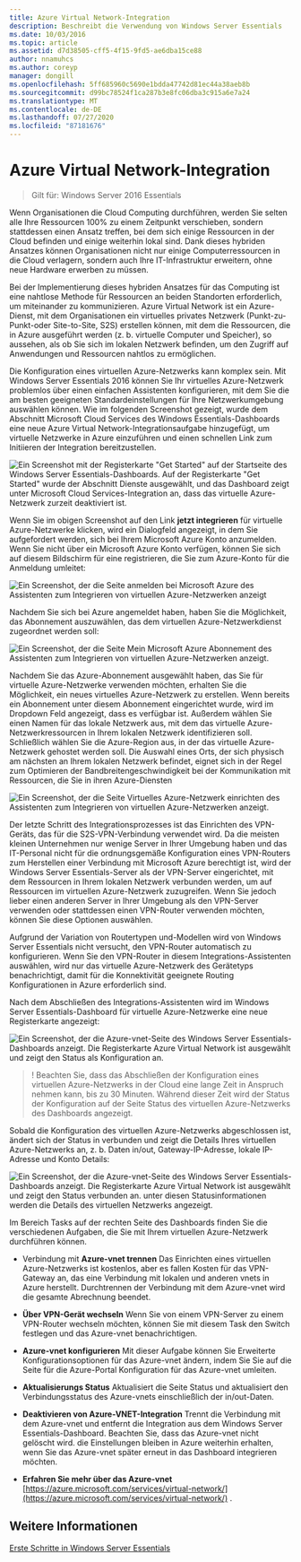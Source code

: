 ```yaml
---
title: Azure Virtual Network-Integration
description: Beschreibt die Verwendung von Windows Server Essentials
ms.date: 10/03/2016
ms.topic: article
ms.assetid: d7d38505-cff5-4f15-9fd5-ae6dba15ce88
author: nnamuhcs
ms.author: coreyp
manager: dongill
ms.openlocfilehash: 5ff685960c5690e1bdda47742d81ec44a38aeb8b
ms.sourcegitcommit: d99bc78524f1ca287b3e8fc06dba3c915a6e7a24
ms.translationtype: MT
ms.contentlocale: de-DE
ms.lasthandoff: 07/27/2020
ms.locfileid: "87181676"
---
```

# <a name="azure-virtual-network-integration"></a>Azure Virtual Network-Integration

>Gilt für: Windows Server 2016 Essentials

Wenn Organisationen die Cloud Computing durchführen, werden Sie selten alle Ihre Ressourcen 100% zu einem Zeitpunkt verschieben, sondern stattdessen einen Ansatz treffen, bei dem sich einige Ressourcen in der Cloud befinden und einige weiterhin lokal sind. Dank dieses hybriden Ansatzes können Organisationen nicht nur einige Computerressourcen in die Cloud verlagern, sondern auch Ihre IT-Infrastruktur erweitern, ohne neue Hardware erwerben zu müssen.

Bei der Implementierung dieses hybriden Ansatzes für das Computing ist eine nahtlose Methode für Ressourcen an beiden Standorten erforderlich, um miteinander zu kommunizieren. Azure Virtual Network ist ein Azure-Dienst, mit dem Organisationen ein virtuelles privates Netzwerk (Punkt-zu-Punkt-oder Site-to-Site, S2S) erstellen können, mit dem die Ressourcen, die in Azure ausgeführt werden (z. b. virtuelle Computer und Speicher), so aussehen, als ob Sie sich im lokalen Netzwerk befinden, um den Zugriff auf Anwendungen und Ressourcen nahtlos zu ermöglichen.

Die Konfiguration eines virtuellen Azure-Netzwerks kann komplex sein. Mit Windows Server Essentials 2016 können Sie Ihr virtuelles Azure-Netzwerk problemlos über einen einfachen Assistenten konfigurieren, mit dem Sie die am besten geeigneten Standardeinstellungen für Ihre Netzwerkumgebung auswählen können. Wie im folgenden Screenshot gezeigt, wurde dem Abschnitt Microsoft Cloud Services des Windows Essentials-Dashboards eine neue Azure Virtual Network-Integrationsaufgabe hinzugefügt, um virtuelle Netzwerke in Azure einzuführen und einen schnellen Link zum Initiieren der Integration bereitzustellen.

![Ein Screenshot mit der Registerkarte "Get Started" auf der Startseite des Windows Server Essentials-Dashboards. Auf der Registerkarte "Get Started" wurde der Abschnitt Dienste ausgewählt, und das Dashboard zeigt unter Microsoft Cloud Services-Integration an, dass das virtuelle Azure-Netzwerk zurzeit deaktiviert ist.](media/azure-virtual-network-1.PNG)

Wenn Sie im obigen Screenshot auf den Link **jetzt integrieren** für virtuelle Azure-Netzwerke klicken, wird ein Dialogfeld angezeigt, in dem Sie aufgefordert werden, sich bei Ihrem Microsoft Azure Konto anzumelden. Wenn Sie nicht über ein Microsoft Azure Konto verfügen, können Sie sich auf diesem Bildschirm für eine registrieren, die Sie zum Azure-Konto für die Anmeldung umleitet:

![Ein Screenshot, der die Seite anmelden bei Microsoft Azure des Assistenten zum Integrieren von virtuellen Azure-Netzwerken anzeigt](media/azure-virtual-network-2.PNG)

Nachdem Sie sich bei Azure angemeldet haben, haben Sie die Möglichkeit, das Abonnement auszuwählen, das dem virtuellen Azure-Netzwerkdienst zugeordnet werden soll:

![Ein Screenshot, der die Seite Mein Microsoft Azure Abonnement des Assistenten zum Integrieren von virtuellen Azure-Netzwerken anzeigt.](media/azure-virtual-network-3.PNG)

Nachdem Sie das Azure-Abonnement ausgewählt haben, das Sie für virtuelle Azure-Netzwerke verwenden möchten, erhalten Sie die Möglichkeit, ein neues virtuelles Azure-Netzwerk zu erstellen. Wenn bereits ein Abonnement unter diesem Abonnement eingerichtet wurde, wird im Dropdown Feld angezeigt, dass es verfügbar ist. Außerdem wählen Sie einen Namen für das lokale Netzwerk aus, mit dem das virtuelle Azure-Netzwerkressourcen in Ihrem lokalen Netzwerk identifizieren soll. Schließlich wählen Sie die Azure-Region aus, in der das virtuelle Azure-Netzwerk gehostet werden soll. Die Auswahl eines Orts, der sich physisch am nächsten an Ihrem lokalen Netzwerk befindet, eignet sich in der Regel zum Optimieren der Bandbreitengeschwindigkeit bei der Kommunikation mit Ressourcen, die Sie in ihren Azure-Diensten

![Ein Screenshot, der die Seite Virtuelles Azure-Netzwerk einrichten des Assistenten zum Integrieren von virtuellen Azure-Netzwerken anzeigt.](media/azure-virtual-network-4.PNG)

Der letzte Schritt des Integrationsprozesses ist das Einrichten des VPN-Geräts, das für die S2S-VPN-Verbindung verwendet wird. Da die meisten kleinen Unternehmen nur wenige Server in Ihrer Umgebung haben und das IT-Personal nicht für die ordnungsgemäße Konfiguration eines VPN-Routers zum Herstellen einer Verbindung mit Microsoft Azure berechtigt ist, wird der Windows Server Essentials-Server als der VPN-Server eingerichtet, mit dem Ressourcen in Ihrem lokalen Netzwerk verbunden werden, um auf Ressourcen im virtuellen Azure-Netzwerk zuzugreifen. Wenn Sie jedoch lieber einen anderen Server in Ihrer Umgebung als den VPN-Server verwenden oder stattdessen einen VPN-Router verwenden möchten, können Sie diese Optionen auswählen.

Aufgrund der Variation von Routertypen und-Modellen wird von Windows Server Essentials nicht versucht, den VPN-Router automatisch zu konfigurieren. Wenn Sie den VPN-Router in diesem Integrations-Assistenten auswählen, wird nur das virtuelle Azure-Netzwerk des Gerätetyps benachrichtigt, damit für die Konnektivität geeignete Routing Konfigurationen in Azure erforderlich sind.

Nach dem Abschließen des Integrations-Assistenten wird im Windows Server Essentials-Dashboard für virtuelle Azure-Netzwerke eine neue Registerkarte angezeigt:

![Ein Screenshot, der die Azure-vnet-Seite des Windows Server Essentials-Dashboards anzeigt. Die Registerkarte Azure Virtual Network ist ausgewählt und zeigt den Status als Konfiguration an.](media/azure-virtual-network-5.PNG)

>! Beachten Sie, dass das Abschließen der Konfiguration eines virtuellen Azure-Netzwerks in der Cloud eine lange Zeit in Anspruch nehmen kann, bis zu 30 Minuten. Während dieser Zeit wird der Status der Konfiguration auf der Seite Status des virtuellen Azure-Netzwerks des Dashboards angezeigt.

Sobald die Konfiguration des virtuellen Azure-Netzwerks abgeschlossen ist, ändert sich der Status in verbunden und zeigt die Details Ihres virtuellen Azure-Netzwerks an, z. b. Daten in/out, Gateway-IP-Adresse, lokale IP-Adresse und Konto Details:

![Ein Screenshot, der die Azure-vnet-Seite des Windows Server Essentials-Dashboards anzeigt. Die Registerkarte Azure Virtual Network ist ausgewählt und zeigt den Status verbunden an. unter diesen Statusinformationen werden die Details des virtuellen Netzwerks angezeigt.](media/azure-virtual-network-6.PNG)

Im Bereich Tasks auf der rechten Seite des Dashboards finden Sie die verschiedenen Aufgaben, die Sie mit Ihrem virtuellen Azure-Netzwerk durchführen können.

-   Verbindung mit **Azure-vnet trennen** Das Einrichten eines virtuellen Azure-Netzwerks ist kostenlos, aber es fallen Kosten für das VPN-Gateway an, das eine Verbindung mit lokalen und anderen vnets in Azure herstellt. Durchtrennen der Verbindung mit dem Azure-vnet wird die gesamte Abrechnung beendet.

-   **Über VPN-Gerät wechseln** Wenn Sie von einem VPN-Server zu einem VPN-Router wechseln möchten, können Sie mit diesem Task den Switch festlegen und das Azure-vnet benachrichtigen.

-   **Azure-vnet konfigurieren** Mit dieser Aufgabe können Sie Erweiterte Konfigurationsoptionen für das Azure-vnet ändern, indem Sie Sie auf die Seite für die Azure-Portal Konfiguration für das Azure-vnet umleiten.

-   **Aktualisierungs Status** Aktualisiert die Seite Status und aktualisiert den Verbindungsstatus des Azure-vnets einschließlich der in/out-Daten.

-   **Deaktivieren von Azure-VNET-Integration** Trennt die Verbindung mit dem Azure-vnet und entfernt die Integration aus dem Windows Server Essentials-Dashboard. Beachten Sie, dass das Azure-vnet nicht gelöscht wird. die Einstellungen bleiben in Azure weiterhin erhalten, wenn Sie das Azure-vnet später erneut in das Dashboard integrieren möchten.

-   **Erfahren Sie mehr über das Azure-vnet** [https://azure.microsoft.com/services/virtual-network/](https://azure.microsoft.com/services/virtual-network/) .

<a name="see-also"></a>Weitere Informationen
--------
[Erste Schritte in Windows Server Essentials](get-started.md)
